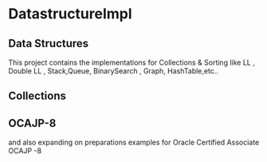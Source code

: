 # DatastructureImpl

## Data Structures 
This project contains the implementations for Collections & Sorting like LL ,
Double LL ,
Stack,Queue, 
BinarySearch , 
Graph,
HashTable,etc..

## Collections

## OCAJP-8

and also expanding on preparations examples for Oracle Certified Associate OCAJP -8